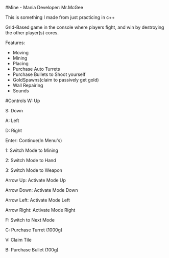 
#Mine - Mania Developer: Mr.McGee

This is something I made from just practicing in c++

Grid-Based game in the console where players fight, and win by destroying the other player(s) cores.

Features:
- Moving
- Mining
- Placing
- Purchase Auto Turrets
- Purchase Bullets to Shoot yourself
- GoldSpawns(claim to passively get gold)
- Wall Repairing
- Sounds


#Controls
W: Up

S: Down

A: Left

D: Right

Enter: Continue(In Menu's)

1: Switch Mode to Mining

2: Switch Mode to Hand

3: Switch Mode to Weapon

Arrow Up: Activate Mode Up

Arrow Down: Activate Mode Down

Arrow Left: Activate Mode Left

Arrow Right: Activate Mode Right

F: Switch to Next Mode

C: Purchase Turret (1000g)

V: Claim Tile

B: Purchase Bullet (100g)

